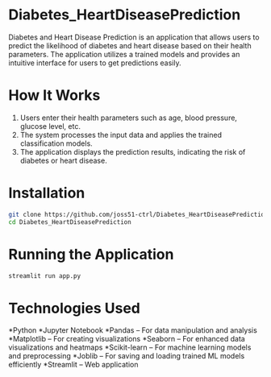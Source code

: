 # Diabetes_HeartDiseasePrediction
Diabetes and Heart Disease Prediction is an application that allows users to predict the likelihood of diabetes and heart disease based on their health parameters. The application utilizes a trained models and provides an intuitive interface for users to get predictions easily.

# How It Works
1. Users enter their health parameters such as age, blood pressure, glucose level, etc.
2. The system processes the input data and applies the trained classification models.
3. The application displays the prediction results, indicating the risk of diabetes or heart disease.

# Installation
```bash
git clone https://github.com/joss51-ctrl/Diabetes_HeartDiseasePrediction.git
cd Diabetes_HeartDiseasePrediction
```

# Running the Application
```bash
streamlit run app.py
```

# Technologies Used
*Python 
*Jupyter Notebook
*Pandas – For data manipulation and analysis
*Matplotlib – For creating visualizations
*Seaborn – For enhanced data visualizations and heatmaps
*Scikit-learn – For machine learning models and preprocessing
*Joblib – For saving and loading trained ML models efficiently
*Streamlit – Web application 
